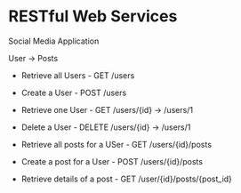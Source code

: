 # RESTful Web Services

Social Media Application

User -> Posts

- Retrieve all Users		- GET /users
- Create a User				- POST /users
- Retrieve one User			- GET /users/{id} -> /users/1
- Delete a User				- DELETE /users/{id} -> /users/1

- Retrieve all posts for a USer - GET /users/{id}/posts
- Create a post for a User		- POST /users/{id}/posts
- Retrieve details of a post	- GET /user/{id}/posts/{post_id}